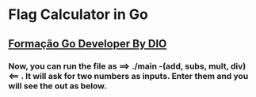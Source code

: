 # Flag Calculator in Go

## [Formação Go Developer By DIO](https://www.dio.me/)

### Now, you can run the file as ==> ./main -(add, subs, mult, div) <== . It will ask for two numbers as inputs. Enter them and you will see the out as below.
